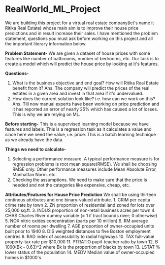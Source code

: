 # RealWorld_ML_Project

We are building this project for a virtual real estate company(let's name it Ritika Real Estate) whose main aim is to improve their house price predictions and in result increase their sales. I have mentioned the problem statement, questions you must ask before working on this project and all the important literary information below.

**Problem Statement-**
We are given a dataset of house prices with some features like number of bathrooms, number of bedrooms, etc. Our task is to create a model which will predict the house price by looking at it's features.

**Questions-**
1. What is the business objective and end goal? How will Ritika Real Estate benefit from it?
Ans. The company will predict the prices of the real estates in a given area and invest in that area if it's undervalued.
2. How does the current solution look like? i.e. how can we work on this?
Ans. Till now manual experts have been working on price prediction and it has reported an error of nearly 25% which has caused a lot of losses. This is why we are relying on ML.

**Before starting-**
This is a supervised learning model because we have features and labels. 
This is a regression task as it calculates  a value and since here we need the value, i.e. price.
This is a batch learning technique as we already have the data.

**Things we need to calculate-**
1. Selecting a performance measure.
   A typical performance measure is for regression problems is root mean square(RMSE). We shall be choosing RMSE only. Other performance measures include Mean Absolute Error, Manhattan Norm. etc.
2. Checking the assumptions.
   We need to make sure that the price is needed and not the categories like expensive, cheap, etc.
 
**Attributes/Features for House Price Prediction**
We shall be using thirteen continous attributes and one binary-valued attribute.
    1. CRIM      per capita crime rate by town
    2. ZN        proportion of residential land zoned for lots over 
                 25,000 sq.ft.
    3. INDUS     proportion of non-retail business acres per town
    4. CHAS      Charles River dummy variable (= 1 if tract bounds 
                 river; 0 otherwise)
    5. NOX       nitric oxides concentration (parts per 10 million)
    6. RM        average number of rooms per dwelling
    7. AGE       proportion of owner-occupied units built prior to 1940
    8. DIS       weighted distances to five Boston employment centres
    9. RAD       index of accessibility to radial highways
    10. TAX      full-value property-tax rate per $10,000
    11. PTRATIO  pupil-teacher ratio by town
    12. B        1000(Bk - 0.63)^2 where Bk is the proportion of blacks 
                 by town
    13. LSTAT    % lower status of the population
    14. MEDV     Median value of owner-occupied homes in $1000's
    
    
